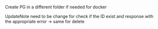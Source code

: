 Create PG in a different folder if needed for docker

UpdateNote need to be change for check if the ID exist and response with the appropriate error
-> same for delete
